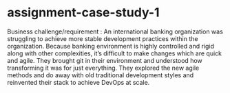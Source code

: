 # assignment-case-study-1
Business challenge/requirement : An international banking organization was struggling to achieve more stable development practices within the organization. Because banking environment is highly controlled and rigid along with other complexities, it’s difficult to make changes which are quick and agile. They brought git in their environment and understood how transforming it was for just everything. They explored the new agile methods and do away with old traditional development styles and reinvented their stack to achieve DevOps at scale.
